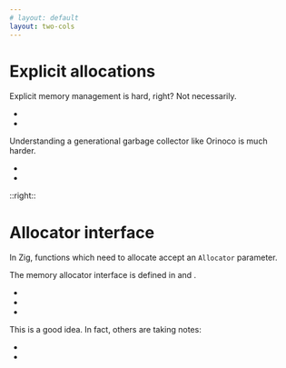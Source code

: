 ```yaml
---
# layout: default
layout: two-cols
---
```

# Explicit allocations

<Transform scale="0.85">

Explicit memory management is hard, right? Not necessarily.

- <Anchor 
  href="https://youtu.be/c0g3S_2QxWM" 
  text="Code for Game Developers - Anatomy of a Memory Allocation (Jorge Rodriguez)" />
- <Anchor 
  href="https://youtu.be/MvDUe2evkHg" 
  text="Introduction to General Purpose Allocation (Casey Muratori)" />

Understanding a generational garbage collector like Orinoco is much harder.

- <Anchor href="https://youtu.be/Scxz6jVS4Ls" text="Orinoco: The new V8 Garbage Collector (Peter Marshall)" />
- <Anchor 
  href="https://dmitrysoshnikov.teachable.com/p/essentials-of-garbage-collectors" 
  text="Garbage Collection Algorithms (Dmitry Soshnikov)" 
  alt="course on garbage collection algorithms by Dmitry Soshnikov" />

</Transform>

::right::

# Allocator interface

<Transform scale="0.85">

In Zig, functions which need to allocate accept an <code class="inline-code">Allocator</code> parameter.

<p>
  The memory allocator interface is defined in <Anchor 
  href="https://github.com/ziglang/zig/blob/master/lib/std/mem/Allocator.zig" 
  text="std/mem/Allocator.zig" 
  alt="Zig std.mem module" /> and <Anchor 
  href="https://github.com/ziglang/zig/blob/master/lib/std/mem.zig" 
  text="std/mem.zig" 
  alt="Zig std.mem module" />.
</p>

- <Anchor 
  href="https://youtu.be/vHWiDx_l4V0" 
  text="What's a Memory Allocator Anyway? (Benjamin Feng)" 
  alt="Benjamin Feng explains what a memory allocator is, and showcases various memory allocators in Zig" />
- <Anchor 
  href="https://www.lagerdata.com/articles/testing-memory-allocation-failures-with-zig" 
  text="Testing memory allocation failures with Zig" />
- <Anchor 
  href="https://ziglang.org/documentation/master/#Choosing-an-Allocator" 
  text="Choosing an Allocator" />

This is a good idea. In fact, others are taking notes:

- <Anchor href="https://github.com/fitzgen/bumpalo" text="fitzgen/bumpalo" />
- <Anchor href="https://doc.rust-lang.org/std/alloc/trait.Allocator.html" text="Trait std::alloc::Allocator" />

</Transform>

<!--
At 27:45 Casey Muratori starts implementing an arena allocator.
-->
